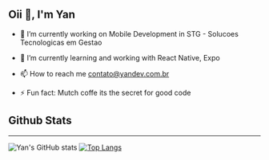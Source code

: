 ## Oii 👋, I'm Yan 

- 🔭 I’m currently working on Mobile Development in STG - Solucoes Tecnologicas em Gestao 

- 🌱 I’m currently learning and working with React Native, Expo

- 📫 How to reach me contato@yandev.com.br

- ⚡ Fun fact: Mutch coffe its the secret for good code

## Github Stats
----------------------------------------------------------------
![Yan's GitHub stats](https://github-readme-stats.vercel.app/api?username=yansena&show_icons=true&theme=radical)
[![Top Langs](https://github-readme-stats.vercel.app/api/top-langs/?username=yansena&layout=compact&theme=radical)](https://github.com/yansena/github-readme-stats)



